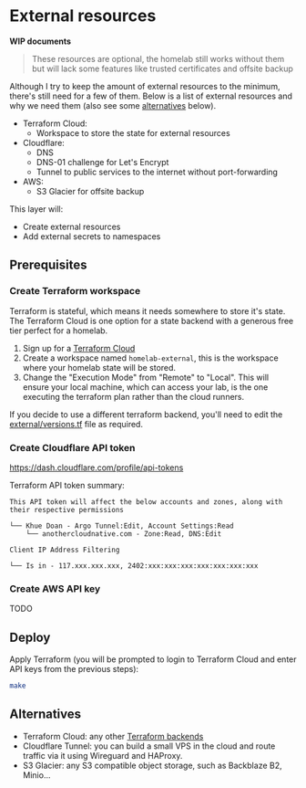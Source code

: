 # External resources

**WIP documents**

> These resources are optional, the homelab still works without them but will lack some features like trusted certificates and offsite backup

Although I try to keep the amount of external resources to the minimum, there's still need for a few of them.
Below is a list of external resources and why we need them (also see some [alternatives](#alternatives) below).

- Terraform Cloud:
  - Workspace to store the state for external resources
- Cloudflare:
  - DNS
  - DNS-01 challenge for Let's Encrypt
  - Tunnel to public services to the internet without port-forwarding
- AWS:
  - S3 Glacier for offsite backup

This layer will:

- Create external resources
- Add external secrets to namespaces

## Prerequisites

### Create Terraform workspace

Terraform is stateful, which means it needs somewhere to store it's state. The Terraform Cloud is one option for a state backend with a generous free tier perfect for a homelab.

1. Sign up for a [Terraform Cloud](https://cloud.hashicorp.com/products/terraform)
2. Create a workspace named `homelab-external`, this is the workspace where your homelab state will be stored.
3. Change the "Execution Mode" from "Remote" to "Local". This will ensure your local machine, which can access your lab, is the one executing the terraform plan rather than the cloud runners.

If you decide to use a different terraform backend, you'll need to edit the [external/versions.tf](./versions.tf) file as required.

### Create Cloudflare API token

<https://dash.cloudflare.com/profile/api-tokens>

Terraform API token summary:

```
This API token will affect the below accounts and zones, along with their respective permissions

└── Khue Doan - Argo Tunnel:Edit, Account Settings:Read
    └── anothercloudnative.com - Zone:Read, DNS:Edit

Client IP Address Filtering

└── Is in - 117.xxx.xxx.xxx, 2402:xxx:xxx:xxx:xxx:xxx:xxx:xxx
```

### Create AWS API key

TODO

## Deploy

Apply Terraform (you will be prompted to login to Terraform Cloud and enter API keys from the previous steps):

```sh
make
```

## Alternatives

- Terraform Cloud: any other [Terraform backends](https://www.terraform.io/language/settings/backends)
- Cloudflare Tunnel: you can build a small VPS in the cloud and route traffic via it using Wireguard and HAProxy. 
- S3 Glacier: any S3 compatible object storage, such as Backblaze B2, Minio...
